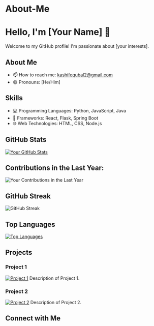 # About-Me
# Hello, I'm [Your Name] 👋

Welcome to my GitHub profile! I'm passionate about [your interests].

## About Me

<!--- 🌐 [Personal Website](https://yourwebsite.com) -->
- 📫 How to reach me: [kashifequbal2@gmail.com](mailto:kashifequbal2@gmail.com)
- 😄 Pronouns: [He/Him]

## Skills

- 💻 Programming Languages: Python, JavaScript, Java
- 🚀 Frameworks: React, Flask, Spring Boot
- 🌐 Web Technologies: HTML, CSS, Node.js

## GitHub Stats

[![Your GitHub Stats](https://github-readme-stats.vercel.app/api?username=kash-if10&show_icons=true&theme=dark)](https://github.com/kash-if10)

## Contributions in the Last Year:

![Your Contributions in the Last Year](https://github-readme-stats.vercel.app/api/?username=kash-if10&count_private=true&show_icons=true&theme=dark&hide=contribs,prs)

## GitHub Streak

![GitHub Streak](https://github-readme-streak-stats.herokuapp.com/?user=kash-if10&theme=dark)

## Top Languages

[![Top Languages](https://github-readme-stats.vercel.app/api/top-langs/?username=kash-if10&layout=compact&theme=dark)](https://github.com/kash-if10)

## Projects

### Project 1

[![Project 1](https://img.shields.io/badge/-Project%201-blue)](https://github.com/kash-if10/project1)
Description of Project 1.

### Project 2

[![Project 2](https://img.shields.io/badge/-Project%202-green)](https://github.com/kash-if10/project2)
Description of Project 2.

## Connect with Me

<!--[![LinkedIn](https://img.shields.io/badge/[LinkedIn-Kashif-Equbal](https://www.linkedin.com/in/kashif-equbal-3b0130230/)-blue)]([https://www.linkedin.com/in/yourname](https://www.linkedin.com/in/kashif-equbal-3b0130230/))
<!--[![Twitter](https://img.shields.io/badge/Twitter-YourHandle-green)](https://twitter.com/yourhandle)-->


